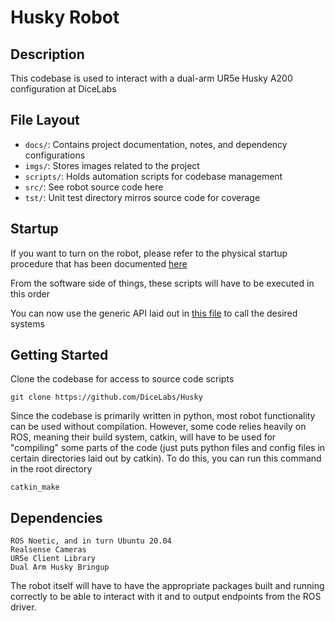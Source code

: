 # Husky Robot

## Description
This codebase is used to interact with a dual-arm UR5e Husky A200 configuration at DiceLabs

## File Layout
- `docs/`: Contains project documentation, notes, and dependency configurations
- `imgs/`: Stores images related to the project
- `scripts/`: Holds automation scripts for codebase management
- `src/`: See robot source code here
- `tst/`: Unit test directory mirros source code for coverage

## Startup
If you want to turn on the robot, please refer to the physical startup procedure that has been documented [here](STARTUP.md)

From the software side of things, these scripts will have to be executed in this order

You can now use the generic API laid out in [this file](src/integration/server_api/server.py) to call the desired systems

## Getting Started
Clone the codebase for access to source code scripts

    git clone https://github.com/DiceLabs/Husky

Since the codebase is primarily written in python, most robot functionality can be used without compilation. However, some code relies heavily on ROS, meaning their build system, catkin, will have to be used for "compiling" some parts of the code (just puts python files and config files in certain directories laid out by catkin). 
To do this, you can run this command in the root directory

    catkin_make

## Dependencies

    ROS Noetic, and in turn Ubuntu 20.04
    Realsense Cameras
    UR5e Client Library
    Dual Arm Husky Bringup

The robot itself will have to have the appropriate packages built and running correctly to be able to interact with it and to output endpoints from the ROS driver.